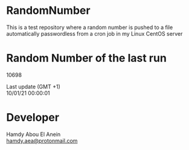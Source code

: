 # RandomNumber    
This is a test repository where a random number is pushed to a file automatically passwordless from a cron job in my Linux CentOS server    
# Random Number of the last run   
10698
      
Last update (GMT +1)    
10/01/21 00:00:01
# Developer    
Hamdy Abou El Anein   
hamdy.aea@protonmail.com

